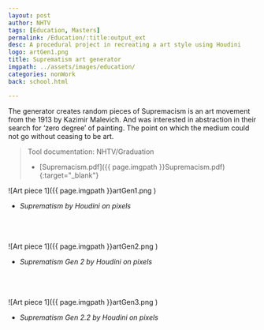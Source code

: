 ```yaml
---
layout: post
author: NHTV
tags: [Education, Masters]
permalink: /Education/:title:output_ext
desc: A procedural project in recreating a art style using Houdini
logo: artGen1.png
title: Suprematism art generator
imgpath: ../assets/images/education/
categories: nonWork
back: school.html

---
```

The generator creates random pieces of Supremacism is an art movement from the 1913 by Kazimir Malevich. And was interested in abstraction in their search for ‘zero degree’ of painting. The point on which the medium could not go without ceasing to be art.  
  
> Tool documentation: NHTV/Graduation
> 	- [Supremacism.pdf]({{ page.imgpath }}Supremacism.pdf){:target="_blank"}

![Art piece 1]({{ page.imgpath }}artGen1.png )
- *Suprematism by Houdini on pixels*
<br><br><br><br>

![Art piece 1]({{ page.imgpath }}artGen2.png )
- *Suprematism Gen 2 by Houdini on pixels*
<br><br><br><br>

![Art piece 1]({{ page.imgpath }}artGen3.png )
- *Suprematism Gen 2.2 by Houdini on pixels*